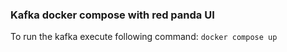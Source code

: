 ### Kafka docker compose with red panda UI

To run the kafka execute following command: `docker compose up`
